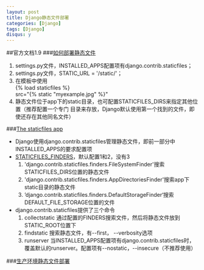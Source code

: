 ```yaml
---
layout: post
title: Django静态文件部署
categories: [Django]
tags: [Django]
disqus: y
---
```


##官方文档1.9
###[如何部署静态文件](https://docs.djangoproject.com/en/1.9/howto/static-files/)
1. settings.py文件，INSTALLED_APPS配置项有django.contrib.staticfiles；
2. settings.py文件，STATIC_URL = '/static/'；
3. 在模板中使用   
        {% load staticfiles %}     
        src="{% static "myexample.jpg" %}"
4. 静态文件位于app下的static目录，也可配置STATICFILES_DIRS来指定其他位置（推荐配置一个专门 目录来存放，Django默认使用第一个找到的文件，即使还存在其他同名文件）

###[The staticfiles app](https://docs.djangoproject.com/en/1.9/ref/contrib/staticfiles/#module-django.contrib.staticfiles)
* Django使用django.contrib.staticfiles管理静态文件，即前一部分中INSTALLED_APPS的要求配置项
* [STATICFILES\_FINDERS](https://docs.djangoproject.com/en/1.9/ref/settings/#std:setting-STATICFILES_FINDERS)，默认配置1和2，没有3
    1. 'django.contrib.staticfiles.finders.FileSystemFinder'搜索STATICFILES_DIRS位置的静态文件
    2. 'django.contrib.staticfiles.finders.AppDirectoriesFinder'搜索app下static目录的静态文件
    3. ’django.contrib.staticfiles.finders.DefaultStorageFinder‘搜索DEFAULT\_FILE\_STORAGE位置的文件
* django.contrib.staticfiles提供了三个命令
    1. collectstatic 通过配置的FINDERS搜索文件，然后将静态文件放到STATIC\_ROOT位置下
    2. findstatic 搜索静态文件，有--first， --verbosity选项
    3. runserver 当INSTALLED_APPS配置项有django.contrib.staticfiles时，覆盖默认的runserver。配置项有--nostatic，--insecure（不推荐使用）

###[生产环境静态文件部署](https://docs.djangoproject.com/en/1.9/howto/static-files/deployment/)
